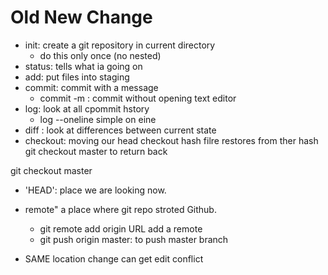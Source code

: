 # Old New Change

- init: create a git repository in current directory
	- do this only once (no nested)
- status: tells what ia going on
- add: put files into staging
- commit: commit with a message
	- commit -m : commit without opening text editor
- log: look at all cpommit hstory
	- log --oneline simple on eine
- diff : look at differences between current state
- checkout: moving our head
  checkout hash filre restores from ther hash
  git checkout master to return back

git checkout master
- 'HEAD': place we are looking now.

- remote" a place where git repo stroted Github.
	- git remote add origin URL add a remote
	- git push origin master: to push master branch

- SAME location change can get edit conflict
